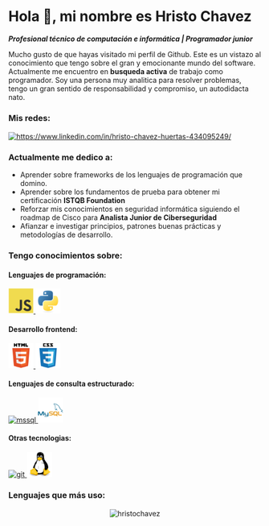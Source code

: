# Hola 👋, mi nombre es Hristo Chavez

**_Profesional técnico de computación e informática | Programador junior_**

Mucho gusto de que hayas visitado mi perfil de Github. Este es un vistazo al conocimiento que tengo sobre el gran y emocionante mundo del software. Actualmente me encuentro en **busqueda activa** de trabajo como programador. Soy una persona muy analitica para resolver problemas, tengo un gran sentido de responsabilidad y compromiso, un autodidacta nato.

### Mis redes:

<p align="left">
    <a href="https://www.linkedin.com/in/hristo-chavez-huertas-434095249/" target="_blank">
        <img align="center" src="https://raw.githubusercontent.com/rahuldkjain/github-profile-readme-generator/master/src/images/icons/Social/linked-in-alt.svg" alt="https://www.linkedin.com/in/hristo-chavez-huertas-434095249/" height="30" width="50" />
    </a>
</p>

### Actualmente me dedico a:

- Aprender sobre frameworks de los lenguajes de programación que domino.
- Aprender sobre los fundamentos de prueba para obtener mi certificación **ISTQB Foundation**
- Reforzar mis conocimientos en seguridad informática siguiendo el roadmap de Cisco para **Analista Junior de Ciberseguridad**
- Afianzar e investigar principios, patrones buenas prácticas y metodologías de desarrollo.

### Tengo conocimientos sobre:

#### Lenguajes de programación:

<p align="left">
    <a href="https://developer.mozilla.org/en-US/docs/Web/JavaScript" target="_blank" rel="noreferrer">
        <img src="https://raw.githubusercontent.com/devicons/devicon/master/icons/javascript/javascript-original.svg" alt="javascript" width="50" height="50"/>
    </a>
    <a href="https://www.python.org" target="_blank" rel="noreferrer">
        <img src="https://raw.githubusercontent.com/devicons/devicon/master/icons/python/python-original.svg" alt="python" width="50" height="50"/>
    </a>
</p>

#### Desarrollo frontend:

<p>
    <a href="https://www.w3.org/html/" target="_blank" rel="noreferrer">
        <img src="https://raw.githubusercontent.com/devicons/devicon/master/icons/html5/html5-original-wordmark.svg" alt="html5" width="50" height="50"/>
    </a>
    <a href="https://www.w3schools.com/css/" target="_blank" rel="noreferrer">
        <img src="https://raw.githubusercontent.com/devicons/devicon/master/icons/css3/css3-original-wordmark.svg" alt="css3" width="50" height="50"/>
    </a>
</p>

#### Lenguajes de consulta estructurado:

<p>
    <a href="https://www.microsoft.com/en-us/sql-server" target="_blank" rel="noreferrer">
        <img src="https://www.svgrepo.com/show/303229/microsoft-sql-server-logo.svg" alt="mssql" width="50" height="50"/>
    </a>
    <a href="https://www.mysql.com/" target="_blank" rel="noreferrer">
        <img src="https://raw.githubusercontent.com/devicons/devicon/master/icons/mysql/mysql-original-wordmark.svg" alt="mysql" width="50" height="50"/>
    </a>
</p>

#### Otras tecnologias:

<p>
    <a href="https://git-scm.com/" target="_blank" rel="noreferrer">
        <img src="https://www.vectorlogo.zone/logos/git-scm/git-scm-icon.svg" alt="git" width="50" height="50"/>
    </a>
    <a href="https://www.linux.org/" target="_blank" rel="noreferrer">
        <img src="https://raw.githubusercontent.com/devicons/devicon/master/icons/linux/linux-original.svg" alt="linux" width="50" height="50"/>
    </a>
</p>

### Lenguajes que más uso:

<p align = "center">
    <img align="center" src="https://github-readme-stats.vercel.app/api/top-langs?username=hristochavez&show_icons=true&locale=en&layout=compact" alt="hristochavez" />
</p>

